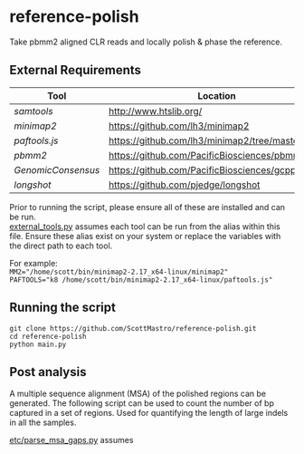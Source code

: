 # reference-polish

Take pbmm2 aligned CLR reads and locally polish & phase the reference.

External Requirements
------

Tool | Location
--- | --- |
*samtools* | http://www.htslib.org/
*minimap2* | https://github.com/lh3/minimap2
*paftools.js* | https://github.com/lh3/minimap2/tree/master/misc
*pbmm2* | https://github.com/PacificBiosciences/pbmm2
*GenomicConsensus* | https://github.com/PacificBiosciences/gcpp
*longshot* | https://github.com/pjedge/longshot

Prior to running the script, please ensure all of these are installed and can be run. \
[external_tools.py](external_tools.py) assumes each tool can be run from the alias within this file. Ensure these alias exist on your system or replace the variables with the direct path to each tool.

For example: \
`MM2="/home/scott/bin/minimap2-2.17_x64-linux/minimap2"` \
`PAFTOOLS="k8 /home/scott/bin/minimap2-2.17_x64-linux/paftools.js"`

Running the script
------

`git clone https://github.com/ScottMastro/reference-polish.git` \
`cd reference-polish` \
`python main.py`

Post analysis
------

A multiple sequence alignment (MSA) of the polished regions can be generated. The following script can be used to count the number of bp captured in a set of regions. Used for quantifying the length of large indels in all the samples.

[etc/parse_msa_gaps.py](etc/parse_msa_gaps.py) assumes
